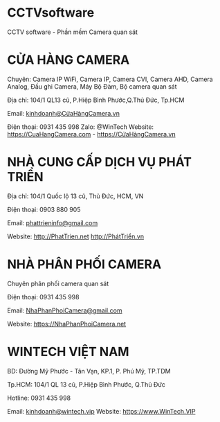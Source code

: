 # CCTVsoftware
CCTV software - Phần mềm Camera quan sát

# CỬA HÀNG CAMERA
Chuyên: Camera IP WiFi, Camera IP, Camera CVI, Camera AHD, Camera Analog, Đầu ghi Camera, Máy Bộ Đàm, Bộ camera quan sát

Địa chỉ: 104/1 QL13 cũ, P.Hiệp Bình Phước,Q.Thủ Đức, Tp.HCM

Email: kinhdoanh@CửaHàngCamera.vn

Điện thoại: 0931 435 998 Zalo: @WinTech Website: https://CuaHangCamera.com - https://CửaHàngCamera.vn


# NHÀ CUNG CẤP DỊCH VỤ PHÁT TRIỂN
Địa chỉ: 104/1 Quốc lộ 13 cũ, Thủ Đức, HCM, VN

Điện thoại: 0903 880 905

Email: phattrieninfo@gmail.com

Website: http://PhatTrien.net  http://PhátTriển.vn

# NHÀ PHÂN PHỐI CAMERA
Chuyên phân phối camera quan sát

Điện thoại: 0931 435 998

Email: NhaPhanPhoiCamera@gmail.com

Website: https://NhaPhanPhoiCamera.net 

# WINTECH VIỆT NAM
BD: Đường Mỹ Phước - Tân Vạn, KP.1, P. Phú Mỹ, TP.TDM

Tp.HCM: 104/1 QL 13 cũ, P.Hiệp Bình Phước, Q.Thủ Đức

Hotline: 0931 435 998

Email: kinhdoanh@wintech.vip  Website:  https://www.WinTech.VIP

 

